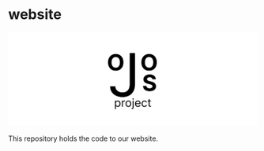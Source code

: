 # website

![The Ojos Project header](.github/header.png)

This repository holds the code to our website.
